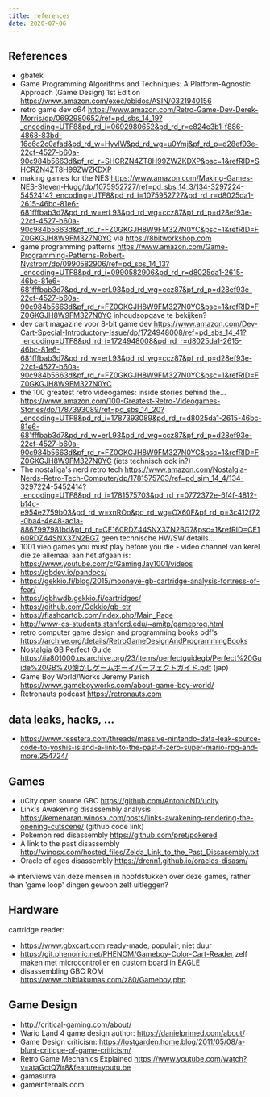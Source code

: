 ```yaml
---
title: references
date: 2020-07-06
---
```


## References

- gbatek
- Game Programming Algorithms and Techniques: A Platform-Agnostic Approach (Game Design) 1st Edition https://www.amazon.com/exec/obidos/ASIN/0321940156
- retro game dev c64 https://www.amazon.com/Retro-Game-Dev-Derek-Morris/dp/0692980652/ref=pd_sbs_14_19?_encoding=UTF8&pd_rd_i=0692980652&pd_rd_r=e824e3b1-f886-4868-83bd-16c6c2c0afad&pd_rd_w=HyvlW&pd_rd_wg=u0Ymj&pf_rd_p=d28ef93e-22cf-4527-b60a-90c984b5663d&pf_rd_r=SHCRZN4ZT8H99ZWZKDXP&psc=1&refRID=SHCRZN4ZT8H99ZWZKDXP
- making games for the NES https://www.amazon.com/Making-Games-NES-Steven-Hugg/dp/1075952727/ref=pd_sbs_14_3/134-3297224-5452414?_encoding=UTF8&pd_rd_i=1075952727&pd_rd_r=d8025da1-2615-46bc-81e6-681fffbab3d7&pd_rd_w=erL93&pd_rd_wg=ccz87&pf_rd_p=d28ef93e-22cf-4527-b60a-90c984b5663d&pf_rd_r=FZ0GKGJH8W9FM327N0YC&psc=1&refRID=FZ0GKGJH8W9FM327N0YC  via https://8bitworkshop.com
- game programming patterns https://www.amazon.com/Game-Programming-Patterns-Robert-Nystrom/dp/0990582906/ref=pd_sbs_14_13?_encoding=UTF8&pd_rd_i=0990582906&pd_rd_r=d8025da1-2615-46bc-81e6-681fffbab3d7&pd_rd_w=erL93&pd_rd_wg=ccz87&pf_rd_p=d28ef93e-22cf-4527-b60a-90c984b5663d&pf_rd_r=FZ0GKGJH8W9FM327N0YC&psc=1&refRID=FZ0GKGJH8W9FM327N0YC inhoudsopgave te bekijken?
- dev cart magazine voor 8-bit game dev https://www.amazon.com/Dev-Cart-Special-Introductory-Issue/dp/1724948008/ref=pd_sbs_14_41?_encoding=UTF8&pd_rd_i=1724948008&pd_rd_r=d8025da1-2615-46bc-81e6-681fffbab3d7&pd_rd_w=erL93&pd_rd_wg=ccz87&pf_rd_p=d28ef93e-22cf-4527-b60a-90c984b5663d&pf_rd_r=FZ0GKGJH8W9FM327N0YC&psc=1&refRID=FZ0GKGJH8W9FM327N0YC
- the 100 greatest retro videogames: inside stories behind the... https://www.amazon.com/100-Greatest-Retro-Videogames-Stories/dp/1787393089/ref=pd_sbs_14_20?_encoding=UTF8&pd_rd_i=1787393089&pd_rd_r=d8025da1-2615-46bc-81e6-681fffbab3d7&pd_rd_w=erL93&pd_rd_wg=ccz87&pf_rd_p=d28ef93e-22cf-4527-b60a-90c984b5663d&pf_rd_r=FZ0GKGJH8W9FM327N0YC&psc=1&refRID=FZ0GKGJH8W9FM327N0YC (iets technisch ook in?)
- The nostaliga's nerd retro tech https://www.amazon.com/Nostalgia-Nerds-Retro-Tech-Computer/dp/1781575703/ref=pd_sim_14_4/134-3297224-5452414?_encoding=UTF8&pd_rd_i=1781575703&pd_rd_r=0772372e-6f4f-4812-b14c-e954e2759b03&pd_rd_w=xnROo&pd_rd_wg=OX60F&pf_rd_p=3c412f72-0ba4-4e48-ac1a-8867997981bd&pf_rd_r=CE160RDZ44SNX3ZN2BG7&psc=1&refRID=CE160RDZ44SNX3ZN2BG7 geen technische HW/SW details... 
- 1001 vieo games you must play before you die - video channel van kerel die ze allemaal aan het afgaan is: https://www.youtube.com/c/GamingJay1001/videos
- https://gbdev.io/pandocs/
- https://gekkio.fi/blog/2015/mooneye-gb-cartridge-analysis-fortress-of-fear/
- https://gbhwdb.gekkio.fi/cartridges/
- https://github.com/Gekkio/gb-ctr
- https://flashcartdb.com/index.php/Main_Page
- http://www-cs-students.stanford.edu/~amitp/gameprog.html
- retro computer game design and programming books pdf's https://archive.org/details/RetroGameDesignAndProgrammingBooks
- Nostalgia GB Perfect Guide https://ia801000.us.archive.org/23/items/perfectguidegb/Perfect%20Guide%20GB%20懐かしゲームボーイパーフェクトガイド.pdf (jap)
- Game Boy World/Works Jeremy Parish https://www.gameboyworks.com/about-game-boy-world/
- Retronauts podcast https://retronauts.com

## data leaks, hacks, ...

- https://www.resetera.com/threads/massive-nintendo-data-leak-source-code-to-yoshis-island-a-link-to-the-past-f-zero-super-mario-rpg-and-more.254724/

## Games

- uCity open source GBC https://github.com/AntonioND/ucity
- Link's Awakening disassembly analysis https://kemenaran.winosx.com/posts/links-awakening-rendering-the-opening-cutscene/ (github code link)
- Pokemon red disassembly https://github.com/pret/pokered
- A link to the past disassembly http://winosx.com/hosted_files/Zelda_Link_to_the_Past_Dissasembly.txt
- Oracle of ages disassembly https://drenn1.github.io/oracles-disasm/

=> interviews van deze mensen in hoofdstukken over deze games, rather than 'game loop' dingen gewoon zelf uitleggen? 

## Hardware

cartridge reader: 
- https://www.gbxcart.com ready-made, populair, niet duur
- https://git.phenomic.net/PHENOM/Gameboy-Color-Cart-Reader zelf maken met microcontroller en custom board in EAGLE
- disassembling GBC ROM https://www.chibiakumas.com/z80/Gameboy.php

## Game Design

- http://critical-gaming.com/about/
- Wario Land 4 game design author: https://danielprimed.com/about/
- Game Design criticism: https://lostgarden.home.blog/2011/05/08/a-blunt-critique-of-game-criticism/
- Retro Game Mechanics Explained https://www.youtube.com/watch?v=ataGotQ7ir8&feature=youtu.be
- gamasutra
- gameinternals.com

